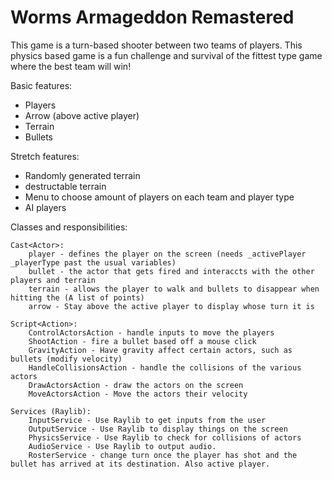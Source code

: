 # Worms Armageddon Remastered


This game is a turn-based shooter between two teams of players. This physics based game is a fun challenge and survival of the fittest type game where the best team will win!

Basic features:
* Players
* Arrow (above active player)
* Terrain
* Bullets

Stretch features:
* Randomly generated terrain
* destructable terrain
* Menu to choose amount of players on each team and player type
* AI players
   

Classes and responsibilities:

    Cast<Actor>:
        player - defines the player on the screen (needs _activePlayer _playerType past the usual variables)
        bullet - the actor that gets fired and interaccts with the other players and terrain
        terrain - allows the player to walk and bullets to disappear when hitting the (A list of points)
        arrow - Stay above the active player to display whose turn it is

    Script<Action>:
        ControlActorsAction - handle inputs to move the players 
        ShootAction - fire a bullet based off a mouse click
        GravityAction - Have gravity affect certain actors, such as bullets (modify velocity)
        HandleCollisionsAction - handle the collisions of the various actors
        DrawActorsAction - draw the actors on the screen
        MoveActorsAction - Move the actors their velocity

    Services (Raylib):
        InputService - Use Raylib to get inputs from the user
        OutputService - Use Raylib to display things on the screen
        PhysicsService - Use Raylib to check for collisions of actors
        AudioService - Use Raylib to output audio.
        RosterService - change turn once the player has shot and the bullet has arrived at its destination. Also active player.
